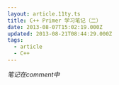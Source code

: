 ```yaml
---
layout: article.11ty.ts
title: C++ Primer 学习笔记（二）
date: 2013-08-07T15:02:19.000Z
updated: 2013-08-21T08:44:29.000Z
tags:
  - article
  - C++
---
```


_笔记在comment中_
